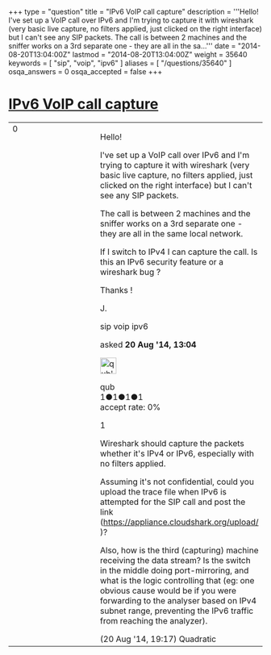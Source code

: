 +++
type = "question"
title = "IPv6 VoIP call capture"
description = '''Hello! I&#x27;ve set up a VoIP call over IPv6 and I&#x27;m trying to capture it with wireshark (very basic live capture, no filters applied, just clicked on the right interface) but I can&#x27;t see any SIP packets. The call is between 2 machines and the sniffer works on a 3rd separate one - they are all in the sa...'''
date = "2014-08-20T13:04:00Z"
lastmod = "2014-08-20T13:04:00Z"
weight = 35640
keywords = [ "sip", "voip", "ipv6" ]
aliases = [ "/questions/35640" ]
osqa_answers = 0
osqa_accepted = false
+++

<div class="headNormal">

# [IPv6 VoIP call capture](/questions/35640/ipv6-voip-call-capture)

</div>

<div id="main-body">

<div id="askform">

<table id="question-table" style="width:100%;"><colgroup><col style="width: 50%" /><col style="width: 50%" /></colgroup><tbody><tr class="odd"><td style="width: 30px; vertical-align: top"><div class="vote-buttons"><div id="post-35640-score" class="post-score" title="current number of votes">0</div><div id="favorite-count" class="favorite-count"></div></div></td><td><div id="item-right"><div class="question-body"><p>Hello!</p><p>I've set up a VoIP call over IPv6 and I'm trying to capture it with wireshark (very basic live capture, no filters applied, just clicked on the right interface) but I can't see any SIP packets.</p><p>The call is between 2 machines and the sniffer works on a 3rd separate one - they are all in the same local network.</p><p>If I switch to IPv4 I can capture the call. Is this an IPv6 security feature or a wireshark bug ?</p><p>Thanks !</p><p>J.</p></div><div id="question-tags" class="tags-container tags">sip voip ipv6</div><div id="question-controls" class="post-controls"></div><div class="post-update-info-container"><div class="post-update-info post-update-info-user"><p>asked <strong>20 Aug '14, 13:04</strong></p><img src="https://secure.gravatar.com/avatar/3c3a6e6e1a4055c20679be53ab916054?s=32&amp;d=identicon&amp;r=g" class="gravatar" width="32" height="32" alt="qub&#39;s gravatar image" /><p>qub<br />
<span class="score" title="1 reputation points">1</span><span title="1 badges"><span class="badge1">●</span><span class="badgecount">1</span></span><span title="1 badges"><span class="silver">●</span><span class="badgecount">1</span></span><span title="1 badges"><span class="bronze">●</span><span class="badgecount">1</span></span><br />
<span class="accept_rate" title="Rate of the user&#39;s accepted answers">accept rate:</span> <span title="qub has no accepted answers">0%</span></p></div></div><div id="comments-container-35640" class="comments-container"><span id="35647"></span><div id="comment-35647" class="comment"><div id="post-35647-score" class="comment-score">1</div><div class="comment-text"><p>Wireshark should capture the packets whether it's IPv4 or IPv6, especially with no filters applied.</p><p>Assuming it's not confidential, could you upload the trace file when IPv6 is attempted for the SIP call and post the link (<a href="https://appliance.cloudshark.org/upload/">https://appliance.cloudshark.org/upload/</a> )?</p><p>Also, how is the third (capturing) machine receiving the data stream? Is the switch in the middle doing port-mirroring, and what is the logic controlling that (eg: one obvious cause would be if you were forwarding to the analyser based on IPv4 subnet range, preventing the IPv6 traffic from reaching the analyzer).</p></div><div id="comment-35647-info" class="comment-info"><span class="comment-age">(20 Aug '14, 19:17)</span> Quadratic</div></div></div><div id="comment-tools-35640" class="comment-tools"></div><div class="clear"></div><div id="comment-35640-form-container" class="comment-form-container"></div><div class="clear"></div></div></td></tr></tbody></table>

</div>

</div>

